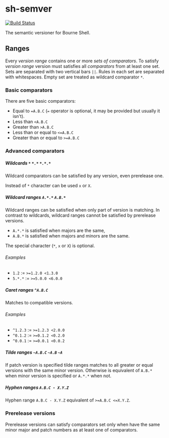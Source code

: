 # sh-semver
[![Build Status](https://travis-ci.org/qzb/sh-semver.svg?branch=master)](https://travis-ci.org/qzb/sh-semver)

The semantic versioner for Bourne Shell.

## Ranges

Every *version range* contains one or more *sets of comparators*. To satisfy *version range* version must satisfies all *comparators* from at least one set. Sets are separated with two vertical bars ``||``. Rules in each set are separated with whitespaces. Empty set are treated as wildcard comparator ``*``.

### Basic comparators
There are five basic comparators:

* Equal to ``=A.B.C`` (``=`` operator is optional, it may be provided but usually it isn't).
* Less than ``<A.B.C``
* Greater than ``>A.B.C``
* Less than or equal to ``<=A.B.C``
* Greater than or equal to ``>=A.B.C``

### Advanced comparators

##### Wildcards ``*`` ``*.*`` ``*.*.*``
Wildcard comparators can be satisfied by any version, even prerelease one.

Instead of ``*`` character can be used ``x`` or ``X``.

##### Wildcard ranges ``A.*.*`` ``A.B.*``
Wildcard ranges can be satisfied when only part of version is matching. In contrast to wildcards, wildcard ranges cannot be satisfied by prerelease versions.

* ``A.*.*`` is satisfied when majors are the same,
* ``A.B.*`` is satisfied when majors and minors are the same.

The special character (``*``, ``x`` or ``X``) is optional.

###### Examples
* ``1.2`` := ``>=1.2.0 <1.3.0``
* ``5.*.*`` := ``>=5.0.0 <6.0.0``

##### Caret ranges ``^A.B.C``
Matches to compatible versions.

###### Examples
* ``^1.2.3`` := ``>=1.2.3 <2.0.0``
* ``^0.1.2`` := ``>=0.1.2 <0.2.0``
* ``^0.0.1`` := ``>=0.0.1 <0.0.2``

##### Tilde ranges ``~A.B.C`` ``~A.B`` ``~A``
If patch version is specified tilde ranges matches to all greater or equal versions with the same minor version. Otherwise is equivalent of ``A.B.*`` when minor version is specified or ``A.*.*`` when not.

##### Hyphen ranges ``A.B.C - X.Y.Z``
Hyphen range ``A.B.C - X.Y.Z`` equivalent of ``>=A.B.C <=X.Y.Z``.

### Prerelease versions
Prerelease versions can satisfy comparators set only when have the same minor major and patch numbers as at least one of comparators.